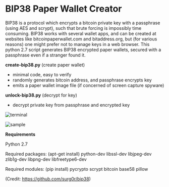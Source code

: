 # BIP38 Paper Wallet Creator

BIP38 is a protocol which encrypts a bitcoin private key with a passphrase (using AES and scrypt), such that brute forcing is impossibly time consuming. BIP38 works with several wallet apps, and can be created at websites like bitcoinpaperwallet.com and bitaddress.org, but (for various reasons) one might prefer not to manage keys in a web browser. This python 2.7 script generates BIP38 encrypted paper wallets, secured with a passphrase even if a stranger found it.

**create-bip38.py** (create paper wallet)
- minimal code, easy to verify
- randomly generates bitcoin address, and passphrase encrypts key
- emits a paper wallet image file (if concerned of screen capture spyware)

**unlock-bip38.py** (decrypt for key)
- decrypt private key from passphrase and encrypted key

![terminal](https://raw.githubusercontent.com/steve-vincent/bip38/master/screens/terminal.png)

![sample](https://raw.githubusercontent.com/steve-vincent/bip38/master/screens/sample.jpg)

**Requirements**

Python 2.7

Required packages: (apt-get install) python-dev libssl-dev libjpeg-dev zlib1g-dev libpng-dev libfreetype6-dev

Required modules: (pip install) pycrypto scrypt bitcoin base58 pillow

(Credit: https://github.com/surg0r/bip38)

